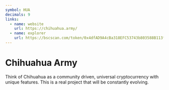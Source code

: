 ```yaml
---
symbol: HUA
decimals: 9
links:
  - name: website
    url: https://chihuahua.army/
  - name: explorer
    url: https://bscscan.com/token/0x4dfAD9A4cBa318EFC53743b803588B113f8A84Bd
---
```


# Chihuahua Army

Think of Chihuahua as a community driven, universal cryptocurrency with unique features. This is a real project that will be constantly evolving.
